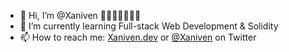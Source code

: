 - 👋 Hi, I’m @Xaniven
 👨🏽‍💻💾🧙🏽‍♂️ 
- 🌱 I’m currently learning Full-stack Web Development & Solidity
- 📫 How to reach me: [Xaniven.dev](https://xaniven.dev/) or [@Xaniven](https://twitter.com/Xaniven) on Twitter 

<!---
Xaniven/Xaniven is a ✨ special ✨ repository because its `README.md` (this file) appears on your GitHub profile.
You can click the Preview link to take a look at your changes.
--->

